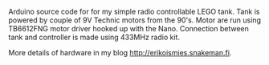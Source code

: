 Arduino source code for for my simple radio controllable LEGO tank. Tank is powered by couple of 9V Technic motors
from the 90's. Motor are run using TB6612FNG motor driver hooked up with the Nano. 
Connection between tank and controller is made using 433MHz radio kit.

More details of hardware in my blog http://erikoismies.snakeman.fi.
